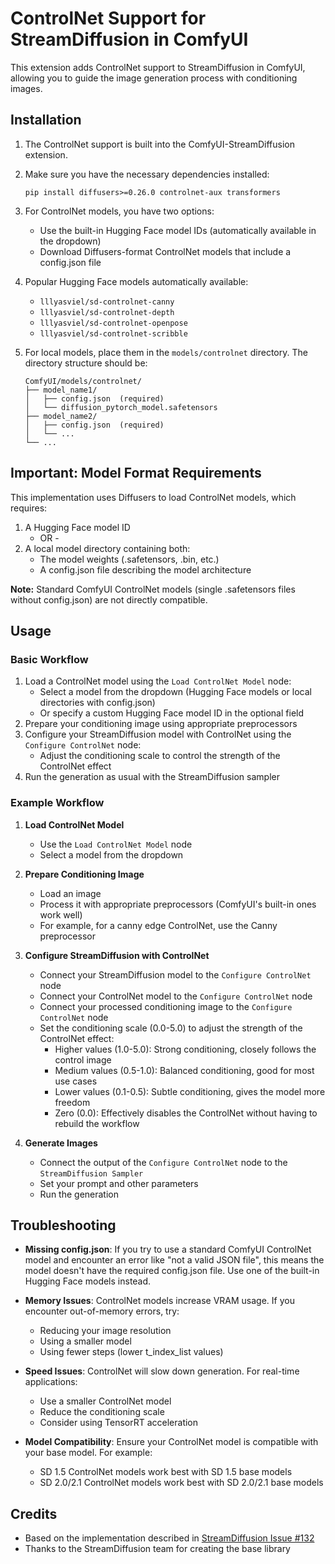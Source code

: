 # ControlNet Support for StreamDiffusion in ComfyUI

This extension adds ControlNet support to StreamDiffusion in ComfyUI, allowing you to guide the image generation process with conditioning images.

## Installation

1. The ControlNet support is built into the ComfyUI-StreamDiffusion extension.
2. Make sure you have the necessary dependencies installed:
   ```
   pip install diffusers>=0.26.0 controlnet-aux transformers
   ```

3. For ControlNet models, you have two options:
   - Use the built-in Hugging Face model IDs (automatically available in the dropdown)
   - Download Diffusers-format ControlNet models that include a config.json file

4. Popular Hugging Face models automatically available:
   - `lllyasviel/sd-controlnet-canny`
   - `lllyasviel/sd-controlnet-depth`
   - `lllyasviel/sd-controlnet-openpose`
   - `lllyasviel/sd-controlnet-scribble`

5. For local models, place them in the `models/controlnet` directory. The directory structure should be:
   ```
   ComfyUI/models/controlnet/
   ├── model_name1/
   │   ├── config.json  (required)
   │   └── diffusion_pytorch_model.safetensors
   ├── model_name2/
   │   ├── config.json  (required)
   │   └── ...
   └── ...
   ```

## Important: Model Format Requirements

This implementation uses Diffusers to load ControlNet models, which requires:

1. A Hugging Face model ID
   - OR -
2. A local model directory containing both:
   - The model weights (.safetensors, .bin, etc.)
   - A config.json file describing the model architecture

**Note:** Standard ComfyUI ControlNet models (single .safetensors files without config.json) are not directly compatible. 

## Usage

### Basic Workflow

1. Load a ControlNet model using the `Load ControlNet Model` node:
   - Select a model from the dropdown (Hugging Face models or local directories with config.json)
   - Or specify a custom Hugging Face model ID in the optional field
2. Prepare your conditioning image using appropriate preprocessors
3. Configure your StreamDiffusion model with ControlNet using the `Configure ControlNet` node:
   - Adjust the conditioning scale to control the strength of the ControlNet effect
4. Run the generation as usual with the StreamDiffusion sampler

### Example Workflow

1. **Load ControlNet Model**
   - Use the `Load ControlNet Model` node
   - Select a model from the dropdown

2. **Prepare Conditioning Image**
   - Load an image
   - Process it with appropriate preprocessors (ComfyUI's built-in ones work well)
   - For example, for a canny edge ControlNet, use the Canny preprocessor

3. **Configure StreamDiffusion with ControlNet**
   - Connect your StreamDiffusion model to the `Configure ControlNet` node
   - Connect your ControlNet model to the `Configure ControlNet` node
   - Connect your processed conditioning image to the `Configure ControlNet` node
   - Set the conditioning scale (0.0-5.0) to adjust the strength of the ControlNet effect:
     - Higher values (1.0-5.0): Strong conditioning, closely follows the control image
     - Medium values (0.5-1.0): Balanced conditioning, good for most use cases
     - Lower values (0.1-0.5): Subtle conditioning, gives the model more freedom
     - Zero (0.0): Effectively disables the ControlNet without having to rebuild the workflow

4. **Generate Images**
   - Connect the output of the `Configure ControlNet` node to the `StreamDiffusion Sampler`
   - Set your prompt and other parameters
   - Run the generation

## Troubleshooting

- **Missing config.json**: If you try to use a standard ComfyUI ControlNet model and encounter an error like "not a valid JSON file", this means the model doesn't have the required config.json file. Use one of the built-in Hugging Face models instead.

- **Memory Issues**: ControlNet models increase VRAM usage. If you encounter out-of-memory errors, try:
  - Reducing your image resolution
  - Using a smaller model
  - Using fewer steps (lower t_index_list values)
  
- **Speed Issues**: ControlNet will slow down generation. For real-time applications:
  - Use a smaller ControlNet model
  - Reduce the conditioning scale
  - Consider using TensorRT acceleration

- **Model Compatibility**: Ensure your ControlNet model is compatible with your base model. For example:
  - SD 1.5 ControlNet models work best with SD 1.5 base models
  - SD 2.0/2.1 ControlNet models work best with SD 2.0/2.1 base models

## Credits

- Based on the implementation described in [StreamDiffusion Issue #132](https://github.com/cumulo-autumn/StreamDiffusion/issues/132)
- Thanks to the StreamDiffusion team for creating the base library 